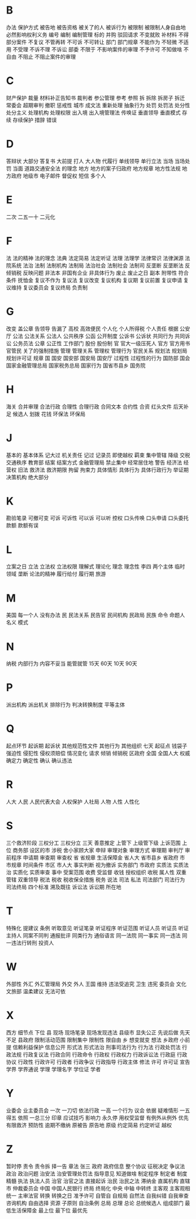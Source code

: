 
# B

办法
保护方式
被告地
被告资格
被关了的人
被诉行为
被限制
被限制人身自由地
必然影响权利义务
编号
编制
编制管理
标的
并购
驳回请求
不变就败
补材料
不得
部分案件
不复议
不管再转
不可诉
不可转让
部门
部门规章
不能作为
不轻微
不适用
不受理
不诉不理
不诉讼
部委
不限于
不影响案件的审理
不予许可
不知做啥
不自由
不阻止
不阻止案件的审理

# C

财产保护
裁量
材料补正告知书
裁判者
参公管理
参考
参照
拆
拆除
拆房子
拆迁
常委会
超期审判
撤职
惩戒性
城市
成文法
重新处理
抽象行为
处罚
处罚法
处分性
处分主义
处理机构
处理权限
出入境
出入境管理法
传唤证
垂直领导
垂直模式
存续
存续保护
措辞
错误

# D

答辩状
大部分
答复书
大前提
打人
大人物
代履行
单线领导
单行立法
当场
当场处罚
当面
道路交通安全法
的理念
地方
地方的案子归政府
地方规章
地方性法规
地方政府
地级市
电子邮件
督促权
短信
多个人

# E

二次
二五一十
二元化

# F

法
法的精神
法的理念
法典
法定简易
法定听证
法理
法理学
法律常识
法律渊源
法院系统
法治
法制
法制机构
法制局
法治社会
法制社会
法制司
反垄断
反垄断法
反倾销税
反映问题
非法本
非国有企业
非具体行为
废止
废止之日
副本
附带性
符合条件
抚恤金
复议不作为
复议法
复议改变
复议机构
复议期
复议前置
复议申请
复议维持
复议委员会
复议终局
负责制

# G

改变
盖公章
告领导
告漏了
高校
高效便民
个人化
个人所得税
个人责任
根据
公安厅
公法
公法关系
公法人
公共秩序
公函
公开制度
公诉书
公诉状
共同行为
共同诉讼
公务员法
公章
公正性
工作部门
股份
股份制
官
官大一级压死人
官方
官方用书
官管民
关了的强制措施
管理
管理关系
管理权
管理行为
官民关系
规划法
规划局
规划许可证
规章
国
国安
国安部
国安局
国安厅
过程性
过程性的行为
国防部
国会
国家金融管理总局
国家税务总局
国家行为
国省市县乡
国务院

# H

海关
合并审理
合法行政
合理性
合理行政
合同文本
合约性
合资
红头文件
后天补足
候选人
划拨
花钱
环保法
环保局

# J

基本的
基本体系
记大过
机关责任
记过
记录员
即使越权
羁束
集中管辖
降级
交税
交通秩序
教育部
结案
结案方式
金融管理局
禁止集中
经常居住地
警告
经济法
经营权
旧法
救济法
救济期限
拘留
拘束力
具体情形
具体行为
具体行政行为
举证期
决策机构
绝大部分

# K

勘验笔录
可撤可变
可诉
可诉性
可以诉
可以听
控权
口头传唤
口头申请
口头委托
款额
款额有误

# L

立案之日
立法
立法权
立法权限
理解式
理论化
理念
理念性
李四
两个主体
临时
领域
垄断
论法的精神
履行给付
履行期
旅游

# M

美国
每一个人
没有办法
民
民法关系
民告官
民间机构
民政局
民族
命令
命题人
名义
模式

# N

纳税
内部行为
内容不妥当
能管就管
15天
60天
10天
90天

# P

派出机构
派出机关
排除行为
判决转换制度
平等主体

# Q

起点环节
起诉期
起诉状
其他规范性文件
其他行为
其他组织
七天
起征点
钱袋子
强迫性
侵犯性
侵权须赔偿
情况变化
请求
倾销
倾销税
区政府
全国
全国人大
权威
确定力
确定性
确认
确认违法

# R

人大
人民
人民代表大会
人权保护
人社局
人物
人性
人性化

# S

三个救济阶段
三权分工
三权分立
三天
善意推定
上管下
上级管下级
上诉范围
上位
商务部
设区的市
涉税
舍小家顾大家
申辩
审理对象
审理方式
审理期
审判厅
审前程序
申请期
审查期
审查权
省
省规章
生活保障金
省人大
省市县乡
省政府
市
市规章
时间条件
市区
市人大
事实判断
视为撤诉
实务部门
市政府
实质法
实质法治
实质化
实质审查
事中
受案范围
收费
受监督
收钱
授权组织
收税
属人性
双重管辖
双重领导
税法
税收
税收保全措施
税务
说法
司法
私法
司法部门
司法行为
司法终局
四个标准
溯及既往
诉讼法
诉讼期
所在地

# T

特殊化
提建议
条例
听取意见
听证笔录
听证程序
听证范围
听证人员
听证员
听证主持人
同案不同判
通报批评
同类行为
通俗语言
同一法院
同一事实
同一违法
同一违法行转刑
投资人

# W

外部性
外汇
外汇管理局
外交
外人
王国
维持
违法受追究
卫生
违宪
委员会
文化
文旅部
温柔建议
无法可依

# X

西方
细节点
下位
县
现场
现场笔录
现场发现违法
县级市
显失公正
先说后做
先天不足
县政府
限制活动范围
限制集中
限制性
限自由
乡
想变就变
想法
乡政府
小前提
信赖利益保护
信息公开
形式法
形式法治
刑事司法行为
行为法
行政处罚法
行政法规
行政复议法
行政合同
行政命令
行政权
行政权力
行政诉讼法
行政庭
行政协议
行政性
行政许可
行政者
行政争议
行政指导
行政主体
修法
许可
许可证
宣告
学界
学界通说
学理
学理名字
学位证
学者

# Y

业委会
业主委员会
一次
一刀切
依法行政
一高
一个行为
议会
依据
疑难情形
一五得五
依照
一总三分
印章
应试技巧
影响力
永久停
用权受监督
有例外从例外
优先
有限救济
预防性
逾期不缴纳
原被告
原告地
原级
约定简易
约定听证
越权

# Z

暂时停
责令
责令拆
择一告
章法
张三
政府
政府信息
整个协议
征税决定
争议法
政治
政治问题
治安法
治安管理处罚法
指导意见
知道做啥
制定程序
制定者
制度精髓
执法
执法人员
治官
治官之法
直接起诉
治民
治民之法
滞纳金
直属机构
直辖市
仲裁委员会
中国
中国人民银行
终局
终局化
中央
中轴
中转终
主客观
主客观相统一
主审法官
转换
转换之日
准予许可
自管自
自规局
自然法
自我纠错
自我审查
咨询机构
自由选择
资源
子原则
自治条例
总局
总理
总论
总统候选人
组成部门
最低生活保障金
最上位
最下位
最优先

